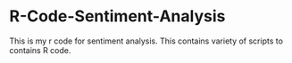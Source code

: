 R-Code-Sentiment-Analysis
=========================

This is my r code for sentiment analysis.  This contains variety of scripts to contains R code.
